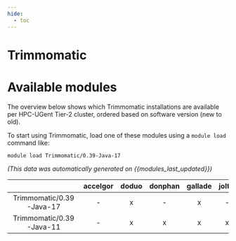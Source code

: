 ```yaml
---
hide:
  - toc
---
```


Trimmomatic
===========

# Available modules


The overview below shows which Trimmomatic installations are available per HPC-UGent Tier-2 cluster, ordered based on software version (new to old).

To start using Trimmomatic, load one of these modules using a `module load` command like:

```shell
module load Trimmomatic/0.39-Java-17
```

*(This data was automatically generated on {{modules_last_updated}})*  

| |accelgor|doduo|donphan|gallade|joltik|shinx|
| :---: | :---: | :---: | :---: | :---: | :---: | :---: |
|Trimmomatic/0.39-Java-17|-|x|-|x|-|x|
|Trimmomatic/0.39-Java-11|-|x|x|x|x|x|
